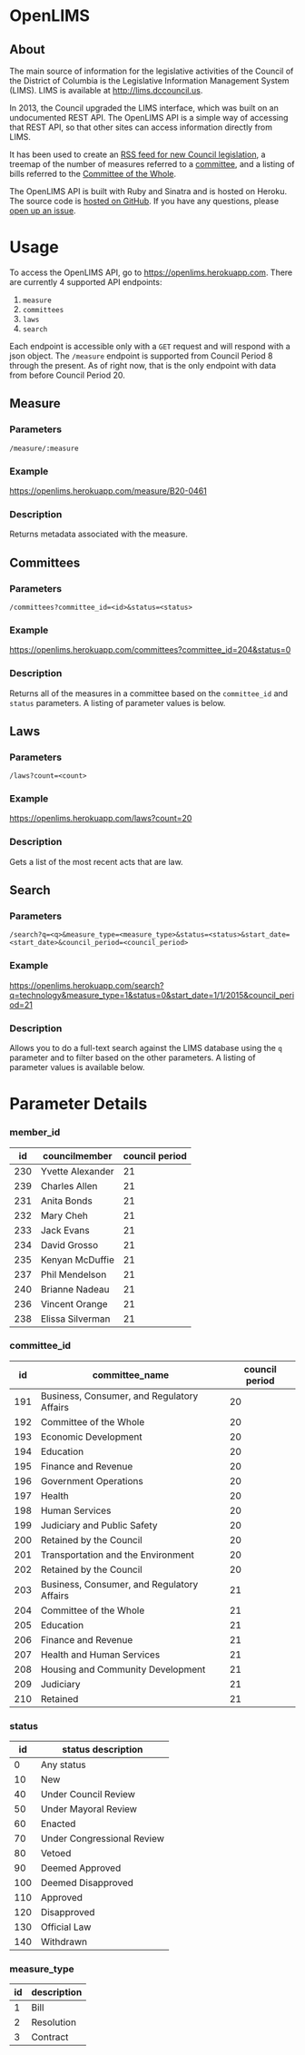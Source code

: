 # OpenLIMS

## About

The main source of information for the legislative activities of the Council of the District of Columbia is the Legislative Information Management System (LIMS). LIMS is available at <http://lims.dccouncil.us>.

In 2013, the Council upgraded the LIMS interface, which was built on an undocumented REST API. The OpenLIMS API is a simple way of accessing that REST API, so that other sites can access information directly from LIMS.

It has been used to create an [RSS feed for new Council legislation](https://esq.io/lims-rss.xml), a treemap of the number of measures referred to a [committee](http://code.esq.io/limsdash/committees.html), and a listing of bills referred to the [Committee of the Whole](http://chairmanmendelson.com/cow/committee-legislation). 

The OpenLIMS API is built with Ruby and Sinatra and is hosted on Heroku. The source code is [hosted on GitHub](https://github.com/vzvenyach/limsrb). If you have any questions, please [open up an issue](https://github.com/vzvenyach/limsrb/issues).

# Usage

To access the OpenLIMS API, go to <https://openlims.herokuapp.com>. There are currently 4 supported API endpoints:

1.  `measure`
2.  `committees`
3.  `laws`
4.  `search`

Each endpoint is accessible only with a `GET` request and will respond with a json object. The `/measure` endpoint is supported from Council Period 8 through the present. As of right now, that is the only endpoint with data from before Council Period 20.

## Measure

### Parameters 

`/measure/:measure`

### Example

<https://openlims.herokuapp.com/measure/B20-0461>

### Description

Returns metadata associated with the measure.

## Committees

### Parameters

`/committees?committee_id=<id>&status=<status>`

### Example

<https://openlims.herokuapp.com/committees?committee_id=204&status=0>

### Description

Returns all of the measures in a committee based on the `committee_id` and `status` parameters. A listing of parameter values is below.

## Laws

### Parameters

`/laws?count=<count>`

### Example

<https://openlims.herokuapp.com/laws?count=20>

### Description

Gets a list of the most recent acts that are law.

## Search

### Parameters

`/search?q=<q>&measure_type=<measure_type>&status=<status>&start_date=<start_date>&council_period=<council_period>`

### Example

<https://openlims.herokuapp.com/search?q=technology&measure_type=1&status=0&start_date=1/1/2015&council_period=21>

### Description

Allows you to do a full-text search against the LIMS database using the `q` parameter and to filter based on the other parameters. A listing of parameter values is available below.

# Parameter Details

### member_id

id  | councilmember | council period
----|---------------|----------------
230 | Yvette Alexander | 21
239 | Charles Allen | 21
231 | Anita Bonds | 21
232 | Mary Cheh | 21
233 | Jack Evans | 21
234 | David Grosso | 21
235 | Kenyan McDuffie | 21
237 | Phil Mendelson | 21
240 | Brianne Nadeau |21
236 | Vincent Orange | 21
238 | Elissa Silverman | 21

### committee_id

id  | committee_name                             | council period
----|--------------------------------------------|----------------
191 | Business, Consumer, and Regulatory Affairs | 20
192 | Committee of the Whole | 20
193 | Economic Development | 20
194 | Education | 20
195 | Finance and Revenue | 20
196 | Government Operations | 20
197 | Health | 20
198 | Human Services | 20
199 | Judiciary and Public Safety | 20
200 | Retained by the Council | 20
201 | Transportation and the Environment | 20
202 | Retained by the Council | 20
203 | Business, Consumer, and Regulatory Affairs | 21
204 | Committee of the Whole | 21
205 | Education | 21
206 | Finance and Revenue | 21
207 | Health and Human Services | 21
208 | Housing and Community Development | 21
209 | Judiciary | 21
210 | Retained | 21

### status

id | status description
---|-------------------
0 | Any status
10 | New
40 | Under Council Review
50 | Under Mayoral Review
60 | Enacted
70 | Under Congressional Review
80 | Vetoed
90 | Deemed Approved
100 | Deemed Disapproved
110 | Approved
120 | Disapproved
130 | Official Law
140 | Withdrawn

### measure_type

id | description
---|-------------
1  | Bill
2  | Resolution
3  | Contract